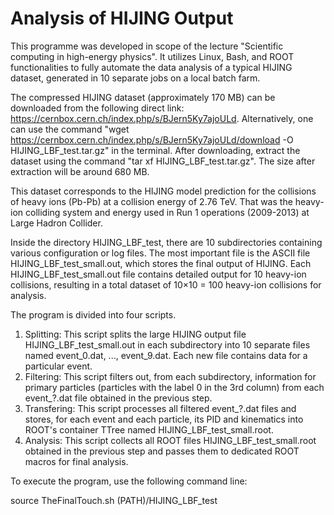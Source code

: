 # Analysis of HIJING Output

This programme was developed in scope of the lecture "Scientific computing in high-energy physics". It utilizes Linux, Bash, and ROOT functionalities to fully automate the data analysis of a typical HIJING dataset, generated in 10 separate jobs on a local batch farm.

The compressed HIJING dataset (approximately 170 MB) can be downloaded from the following direct link: https://cernbox.cern.ch/index.php/s/BJern5Ky7ajoULd. Alternatively, one can use the command "wget https://cernbox.cern.ch/index.php/s/BJern5Ky7ajoULd/download -O HIJING_LBF_test.tar.gz" in the terminal. After downloading, extract the dataset using the command "tar xf HIJING_LBF_test.tar.gz". The size after extraction will be around 680 MB.

This dataset corresponds to the HIJING model prediction for the collisions of heavy ions (Pb-Pb) at a collision energy of 2.76 TeV. That was the heavy-ion colliding system and energy used in Run 1 operations (2009-2013) at Large Hadron Collider.

Inside the directory HIJING_LBF_test, there are 10 subdirectories containing various configuration or log files. The most important file is the ASCII file HIJING_LBF_test_small.out, which stores the final output of HIJING. Each HIJING_LBF_test_small.out file contains detailed output for 10 heavy-ion collisions, resulting in a total dataset of 10×10 = 100 heavy-ion collisions for analysis.

The program is divided into four scripts.
1. Splitting: This script splits the large HIJING output file HIJING_LBF_test_small.out in each subdirectory into 10 separate files named event_0.dat, ..., event_9.dat. Each new file contains data for a particular event.
2. Filtering: This script filters out, from each subdirectory, information for primary particles (particles with the label 0 in the 3rd column) from each event_?.dat file obtained in the previous step.
3. Transfering: This script processes all filtered event_?.dat files and stores, for each event and each particle, its PID and kinematics into ROOT's container TTree named HIJING_LBF_test_small.root.
4. Analysis: This script collects all ROOT files HIJING_LBF_test_small.root obtained in the previous step and passes them to dedicated ROOT macros for final analysis.

To execute the program, use the following command line:

source TheFinalTouch.sh (PATH)/HIJING_LBF_test
